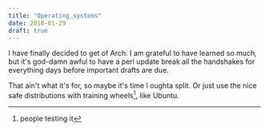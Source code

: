 ```yaml
---
title: "Operating_systems"
date: 2018-01-29
draft: true
---
```


I have finally decided to get of Arch. I am grateful to have learned
so much, but it's god-damn awful to have a perl update break all the
handshakes for everything days before important drafts are due.

That ain't what it's for, so maybe it's time I oughta split.
Or just use the nice safe distributions with training wheels[^tw],
like Ubuntu.

[^tw]: people testing it
